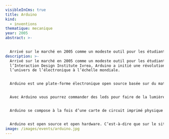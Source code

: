 ```yaml
---
visibleInCms: true
title: Arduino
kind:
  - inventions
thematique: mecanique
year: 2005
abstract: >-
  

  Arrivé sur le marché en 2005 comme un modeste outil pour les étudiants de l’Interaction Design Institute Ivrea, Arduino a initié une révolution dans l’univers de l’électronique à l’échelle mondiale.
description: >-
  Arrivé sur le marché en 2005 comme un modeste outil pour les étudiants de
  l’Interaction Design Institute Ivrea, Arduino a initié une révolution dans
  l’univers de l’électronique à l’échelle mondiale.


  Arduino est une plate-forme électronique open source basée sur du matériel et des logiciels faciles à utiliser pour construire des projets électroniques. C’est ce qu’on appelle un microcontrôleur. Un microcontrôleur est un circuit intégré capable de recevoir de l’information, qui va ensuite pouvoir commander d’autres composants électroniques. 


  Avec Arduino vous pourrez commander des leds pour faire de la lumière, afficher des caractères sur un écran, construire des jeux vidéo, fabriquer des robots, commander des moteurs, des grilles pains … bref vous l’aurez compris les champs de possibilités sont larges ! 


  Arduino se compose à la fois d’une carte de circuit imprimé physique et d’un logiciel (ou IDE) qui s’exécute sur votre ordinateur et qui vous permet de retranscrire le code sur la carte physique. Arduino utilise une interface de programmation simplifiée. Il suffit d’un ordinateur d’un câble USB et d’un minimum de connaissance en programmation pour commencer à créer. 


  Arduino est open source et open hardware. C’est-à-dire que sur le site d’Arduino vous pouvez vous procurer le schéma, le typon et le code source de la carte pour vous lancer. Et si vous débutez vous pouvez également utiliser le « kit de démarrage ». disponible. Vous l’aurez compris Arduino est à la fois un composant informatique open-source, une société de logiciels et une manufacture de microcontrôleurs.
image: /images/events/arduino.jpg
---
```

